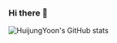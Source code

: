### Hi there 👋

<!--
**HuijungYoon/HuijungYoon** is a ✨ _special_ ✨ repository because its `README.md` (this file) appears on your GitHub profile.

Here are some ideas to get you started:

- 🔭 I’m currently working on ...
- 🌱 I’m currently learning ...
- 👯 I’m looking to collaborate on ...
- 🤔 I’m looking for help with ...
- 💬 Ask me about ...
- 📫 How to reach me: ...
- 😄 Pronouns: ...
- ⚡ Fun fact: ...
-->

![HuijungYoon's GitHub stats](https://github-readme-stats.vercel.app/api?username=HuijungYoon&theme=calm&show_icons=true)
